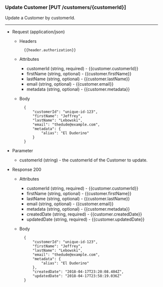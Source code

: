 ### Update Customer [PUT /customers/{customerId}]

Update a Customer by customerId.

---
+ Request (application/json)
    + Headers
    
            {{header.authorization}}
        
    + Attributes
        + customerId (string, required) - {{customer.customerId}}
        + firstName (string, optional) - {{customer.firstName}}
        + lastName (string, optional) - {{customer.lastName}}
        + email (string, optional) - {{customer.email}}
        + metadata (string, optional) - {{customer.metadata}}

    + Body

            {
                "customerId": "unique-id-123",
                "firstName": "Jeffrey",
                "lastName": "Lebowski",
                "email": "thedude@example.com",
                "metadata": {
                    "alias": "El Duderino"
                }
            }
            
+ Parameter
    + customerId (string) - the customerId of the Customer to update.
    
+ Response 200
    + Attributes
        + customerId (string, required) - {{customer.customerId}}
        + firstName (string, optional) - {{customer.firstName}}
        + lastName (string, optional) - {{customer.lastName}}
        + email (string, optional) - {{customer.email}}
        + metadata (string, optional) - {{customer.metadata}}
        + createdDate (string, required) - {{customer.createdDate}}
        + updatedDate (string, required) - {{customer.updatedDate}}

    + Body
            
            {
                "customerId": "unique-id-123",
                "firstName": "Jeffrey",
                "lastName": "Lebowski",
                "email": "thedude@example.com",
                "metadata": {
                    "alias": "El Duderino"
                },
                "createdDate": "2018-04-17T23:20:08.404Z",
                "updatedDate": "2018-04-17T23:58:19.036Z"
            }
